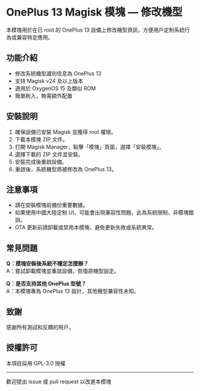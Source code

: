 # OnePlus 13 Magisk 模塊 — 修改機型

本模塊用於在已 root 的 OnePlus 13 設備上修改機型資訊，方便用戶定制系統行為或兼容特定應用。

## 功能介紹

- 修改系統機型識別信息為 OnePlus 13
- 支持 Magisk v24 及以上版本
- 適用於 OxygenOS 15 及類似 ROM
- 簡單刷入，無需額外配置

## 安裝說明

1. 確保設備已安裝 Magisk 並獲得 root 權限。
2. 下載本模塊 ZIP 文件。
3. 打開 Magisk Manager，點擊「模塊」頁面，選擇「安裝模塊」。
4. 選擇下載的 ZIP 文件並安裝。
5. 安裝完成後重啟設備。
6. 重啟後，系統機型將被修改為 OnePlus 13。

## 注意事項

- 請在安裝模塊前備份重要數據。
- 如果使用中國大陸定制 UI，可能會出現兼容性問題，此為系統限制，非模塊錯誤。
- OTA 更新前請卸載或禁用本模塊，避免更新失敗或系統異常。

## 常見問題

**Q：模塊安裝後系統不穩定怎麼辦？**  
A：嘗試卸載模塊並重啟設備，恢復原機型設定。

**Q：是否支持其他 OnePlus 型號？**  
A：本模塊專為 OnePlus 13 設計，其他機型兼容性未知。

## 致謝

感謝所有測試和反饋的用戶。

## 授權許可

本項目採用 GPL-3.0 授權

---

歡迎提出 issue 或 pull request 以改進本模塊
